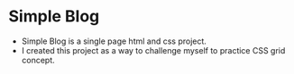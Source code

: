 # Simple Blog

- Simple Blog is a single page html and css project.
- I created this project as a way to challenge myself to practice CSS grid concept.
